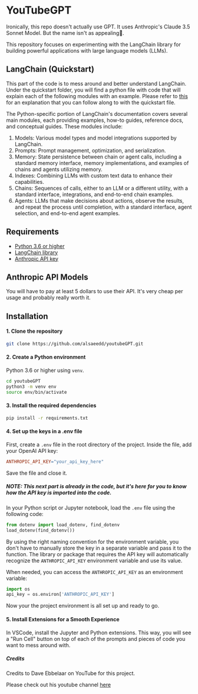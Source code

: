 # YouTubeGPT

Ironically, this repo doesn't actually use GPT. It uses Anthropic's Claude 3.5 Sonnet Model. But the name isn't as appealing🤣.

This repository focuses on experimenting with the LangChain library for building powerful applications with large language models (LLMs).

## LangChain (Quickstart)

This part of the code is to mess around and better understand LangChain. Under the quickstart folder, you will find a python file with code that will explain each of the following modules with an example. Please refer to [this](https://youtu.be/NYSWn1ipbgg?si=4YgkjzfuG3ieG1n4) for an explanation that you can follow along to with the quickstart file.

The Python-specific portion of LangChain's documentation covers several main modules, each providing examples, how-to guides, reference docs, and conceptual guides. These modules include:

1. Models: Various model types and model integrations supported by LangChain.
2. Prompts: Prompt management, optimization, and serialization.
3. Memory: State persistence between chain or agent calls, including a standard memory interface, memory implementations, and examples of chains and agents utilizing memory.
4. Indexes: Combining LLMs with custom text data to enhance their capabilities.
5. Chains: Sequences of calls, either to an LLM or a different utility, with a standard interface, integrations, and end-to-end chain examples.
6. Agents: LLMs that make decisions about actions, observe the results, and repeat the process until completion, with a standard interface, agent selection, and end-to-end agent examples.

## Requirements

- [Python 3.6 or higher](https://www.python.org/downloads/)
- [LangChain library](https://python.langchain.com/en/latest/index.html)
- [Anthropic API key](https://www.anthropic.com/api)

## Anthropic API Models

You will have to pay at least 5 dollars to use their API. It's very cheap per usage and probably really worth it.

## Installation

#### 1. Clone the repository

```bash
git clone https://github.com/alsaeedd/youtubeGPT.git
```

#### 2. Create a Python environment

Python 3.6 or higher using `venv`.

```bash
cd youtubeGPT
python3 -m venv env
source env/bin/activate
```

#### 3. Install the required dependencies

```bash
pip install -r requirements.txt
```

#### 4. Set up the keys in a .env file

First, create a `.env` file in the root directory of the project. Inside the file, add your OpenAI API key:

```makefile
ANTHROPIC_API_KEY="your_api_key_here"
```

Save the file and close it.

##### NOTE: This next part is already in the code, but it's here for you to know how the API key is imported into the code.

In your Python script or Jupyter notebook, load the `.env` file using the following code:

```python
from dotenv import load_dotenv, find_dotenv
load_dotenv(find_dotenv())
```

By using the right naming convention for the environment variable, you don't have to manually store the key in a separate variable and pass it to the function. The library or package that requires the API key will automatically recognize the `ANTHROPIC_API_KEY` environment variable and use its value.

When needed, you can access the `ANTHROPIC_API_KEY` as an environment variable:

```python
import os
api_key = os.environ['ANTHROPIC_API_KEY']
```

Now your the project environment is all set up and ready to go.

#### 5. Install Extensions for a Smooth Experience

In VSCode, install the Jupyter and Python extensions. This way, you will see a "Run Cell" button on top of each of the prompts and pieces of code you want to mess around with.

##### Credits

Credits to Dave Ebbelaar on YouTube for this project.

Please check out his youtube channel [here](https://www.youtube.com/@daveebbelaar)
